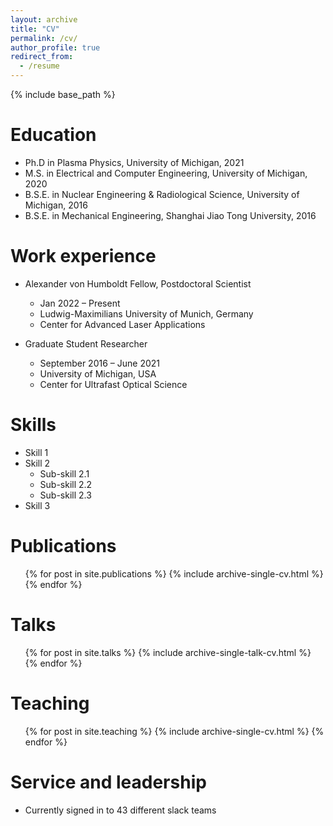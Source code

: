 ```yaml
---
layout: archive
title: "CV"
permalink: /cv/
author_profile: true
redirect_from:
  - /resume
---
```


{% include base_path %}

Education
======
* Ph.D in Plasma Physics, University of Michigan, 2021
* M.S. in Electrical and Computer Engineering, University of Michigan, 2020
* B.S.E. in Nuclear Engineering & Radiological Science, University of Michigan, 2016
* B.S.E. in Mechanical Engineering, Shanghai Jiao Tong University, 2016


Work experience
======
* Alexander von Humboldt Fellow, Postdoctoral Scientist
  * Jan 2022 – Present
  * Ludwig-Maximilians University of Munich, Germany 
  * Center for Advanced Laser Applications
  <!-- * Duties included: Tagging issues -->
  <!-- * Academic Host: Professor Stefan Karsch -->

* Graduate Student Researcher
  * September 2016 – June 2021
  * University of Michigan, USA
  * Center for Ultrafast Optical Science
  
Skills
======
* Skill 1
* Skill 2
  * Sub-skill 2.1
  * Sub-skill 2.2
  * Sub-skill 2.3
* Skill 3

Publications
======
  <ul>{% for post in site.publications %}
    {% include archive-single-cv.html %}
  {% endfor %}</ul>
  
Talks
======
  <ul>{% for post in site.talks %}
    {% include archive-single-talk-cv.html %}
  {% endfor %}</ul>
  
Teaching
======
  <ul>{% for post in site.teaching %}
    {% include archive-single-cv.html %}
  {% endfor %}</ul>
  
Service and leadership
======
* Currently signed in to 43 different slack teams
